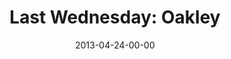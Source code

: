 ---
layout: message
category: message
series: "Rhythm"
title: "Last Wednesday: Oakley"
date: 2013-04-24-00-00
message_id: 782
description: "Last Wednesday April 2013- Oakley"
video: "http://s3.amazonaws.com/crossroads-media/messages/video/042413-LW-Oakley.mp4"
video-duration: "14:09"
video-image: "http://s3.amazonaws.com/crossroads-media/images/042413-LW-Oakley-still.jpg"
audio: "http://s3.amazonaws.com/crossroads-media/messages/audio/042413-LW-Oakley.mp3"
audio-duration: "14:07"
explicit: false
---
